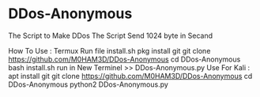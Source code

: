 # DDos-Anonymous


The Script to Make DDos
The Script Send 1024 byte in Secand

How To Use :
    Termux Run file install.sh
        pkg install git 
        git clone https://github.com/M0HAM3D/DDos-Anonymous 
        cd DDos-Anonymous
        bash install.sh
        run in New Terminel >> DDos-Anonymous.py <ip> <port> <packet> 
   Use For Kali :
       apt install git 
       git clone https://github.com/M0HAM3D/DDos-Anonymous
       cd DDos-Anonymous
       python2 DDos-Anonymous.py <ip> <port> <packet> 
  
  
   

